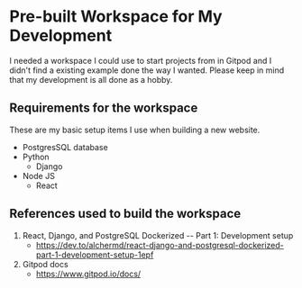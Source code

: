 # Pre-built Workspace for My Development
I needed a workspace I could use to start projects from in Gitpod and I didn't find a existing example done the way I wanted. Please keep in mind that my development is all done as a hobby.

## Requirements for the workspace
These are my basic setup items I use when building a new website.

* PostgresSQL database
* Python
    * Django
* Node JS
    * React


## References used to build the workspace

1. React, Django, and PostgreSQL Dockerized -- Part 1: Development setup
    * https://dev.to/alchermd/react-django-and-postgresql-dockerized-part-1-development-setup-1epf
2. Gitpod docs
    * https://www.gitpod.io/docs/

